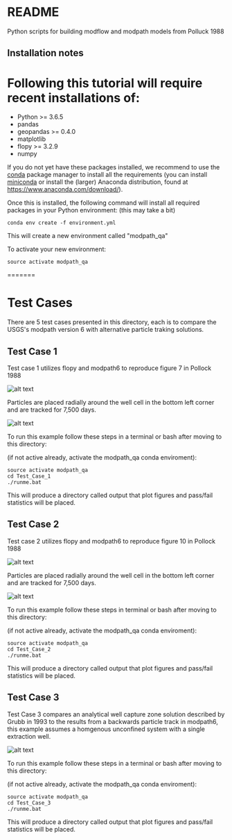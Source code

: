 # README #

Python scripts for building modflow and modpath models from Polluck 1988 

## Installation notes

Following this tutorial will require recent installations of:
=======
- Python >= 3.6.5
- pandas
- geopandas >= 0.4.0
- matplotlib
- flopy >= 3.2.9 
- numpy

If you do not yet have these packages installed, we recommend to use the [conda](http://conda.pydata.org/docs/intro.html) package manager to install all the requirements 
(you can install [miniconda](http://conda.pydata.org/miniconda.html) or install the (larger) Anaconda
distribution, found at https://www.anaconda.com/download/).

Once this is installed, the following command will install all required packages in your Python environment:
(this may take a bit)
```
conda env create -f environment.yml
```
This will create a new environment called "modpath_qa"

To activate your new environment:
```
source activate modpath_qa
```

=======

# Test Cases #
There are 5 test cases presented in this directory, each is to compare the USGS's modpath version 6 with alternative particle traking solutions.

## Test Case 1
Test case 1 utilizes flopy and modpath6 to reproduce figure 7 in Pollock 1988

![alt text](https://github.com/rosskush/pollock_88_modpath/blob/master/Test_Case_1/fig7.PNG)

Particles are placed radially around the well cell in the bottom left corner and are tracked for 7,500 days.

![alt text](https://github.com/rosskush/pollock_88_modpath/blob/master//Test_Case_1/output/figures/7500_days.png)

To run this example follow these steps in a terminal or bash after moving to this directory:

(if not active already, activate the modpath_qa conda enviroment):
```
source activate modpath_qa
cd Test_Case_1
./runme.bat
```
This will produce a directory called output that plot figures and pass/fail statistics will be placed.

## Test Case 2
Test case 2 utilizes flopy and modpath6 to reproduce figure 10 in Pollock 1988

![alt text](https://github.com/rosskush/pollock_88_modpath/blob/master/Test_Case_2/fig10.png)

Particles are placed radially around the well cell in the bottom left corner and are tracked for 7,500 days.

![alt text](https://github.com/rosskush/pollock_88_modpath/blob/master//Test_Case_2/output/figures/30pt0_days.png)

To run this example follow these steps in terminal or bash after moving to this directory:

(if not active already, activate the modpath_qa conda enviroment):
```
source activate modpath_qa
cd Test_Case_2
./runme.bat
```
This will produce a directory called output that plot figures and pass/fail statistics will be placed.


## Test Case 3
Test Case 3 compares an analytical well capture zone solution described by Grubb in 1993 to the results from a backwards particle track in modpath6, this example assumes a homgenous unconfined system with a single extraction well.

![alt text](https://github.com/rosskush/pollock_88_modpath/blob/master//Test_Case_3/output/backwards.png)


To run this example follow these steps in a terminal or bash after moving to this directory:

(if not active already, activate the modpath_qa conda enviroment):
```
source activate modpath_qa
cd Test_Case_3
./runme.bat
```
This will produce a directory called output that plot figures and pass/fail statistics will be placed.




